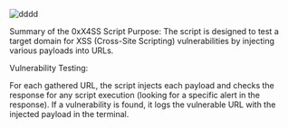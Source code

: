 ![dddd](https://github.com/user-attachments/assets/970870c8-d50a-42f8-908b-d394171b2f4c)

Summary of the 0xX4SS Script
Purpose: The script is designed to test a target domain for XSS (Cross-Site Scripting) vulnerabilities by injecting various payloads into URLs.

Vulnerability Testing:

For each gathered URL, the script injects each payload and checks the response for any script execution (looking for a specific alert in the response).
If a vulnerability is found, it logs the vulnerable URL with the injected payload in the terminal.
